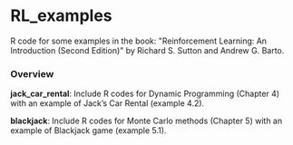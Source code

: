 # RL_examples
R code for some examples in the book: "Reinforcement Learning: An Introduction (Second Edition)" by Richard S. Sutton and Andrew G. Barto.

### Overview

**jack_car_rental**: Include R codes for Dynamic Programming (Chapter 4) with an example of Jack’s Car Rental (example 4.2).

**blackjack**: Include R codes for Monte Carlo methods (Chapter 5) with an example of Blackjack game (example 5.1).
